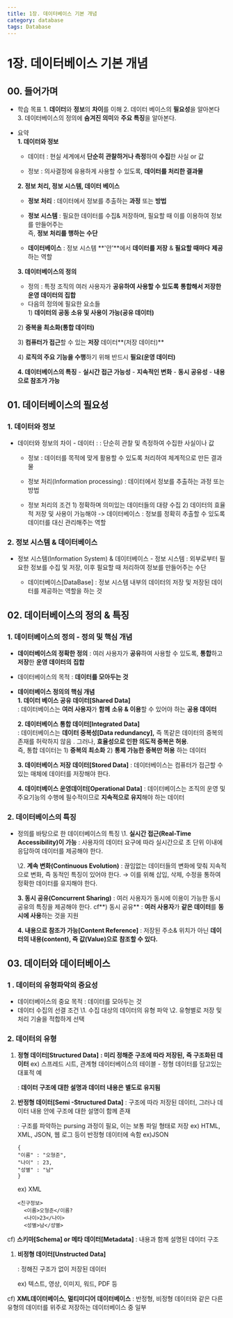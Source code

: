 ```yaml
---
title: 1장. 데이터베이스 기본 개념
category: database
tags: Database
---
```


# 1장. 데이터베이스 기본 개념

## 00. 들어가며

* 학습 목표  1. **데이터**와 **정보**의 **차이**를 이해  2. 데이터 베이스의 **필요성**을 알아본다  3. 데이터베이스의 정의에 **숨겨진 의미**와 **주요 특징**을 알아본다. 
* 요약   
  **1. 데이터와 정보**

  - 데이터 : 현실 세계에서 **단순히** **관찰하거나 측정**하여 **수집**한 사실 or 값

  - 정보 : 의사결정에 유용하게 사용할 수 있도록, **데이터를 처리한 결과물**  


  **2. 정보 처리, 정보 시스템, 데이터 베이스**

  - **정보 처리** : 데이터에서 정보를 추출하는 **과정** 또는 **방법**

  - **정보 시스템** : 필요한 데이터를 수집& 저장하며, 필요할 때 이를 이용하여 정보를 만들어주는  
    즉, **정보 처리를 행하는** **수단**

  - **데이터베이스** : 정보 시스템 **'안'**에서 **데이터를 저장** & **필요할 때마다** **제공**하는 역할  


  **3. 데이터베이스의 정의**  
   - 정의 : 특정 조직의 여러 사용자가 **공유하여 사용할 수 있도록** **통합해서 저장한 운영 데이터의 집합**  
   - 다음의 정의에 필요한 요소들  
  1\) **데이터의 공동 소유 및 사용이 가능\(공유 데이터\)**

  2\) **중복을 최소화\(통합 데이터\)**

  3\) **컴퓨터가 접근**할 수 있는 **저장** 데이터**\(저장 데이터\)**

  4\) **로직의 주요 기능을 수행**하기 위해 반드시 **필요\(운영 데이터\)**

  **4. 데이터베이스의 특징** - **실시간 접근 가능성** - **지속적인 변화** - **동시 공유성** - **내용으로 참조가 가능**

## 01. 데이터베이스의 **필요성**

### 1. 데이터와 정보

* 데이터와 정보의 차이 - 데이터 : : 단순히 관찰 및 측정하여 수집한 사실이나 값

  - 정보 : 데이터를 목적에 맞게 활용할 수 있도록 처리하여 체계적으로 만든 결과물

  - 정보 처리\(Information processing\) : 데이터에서 정보를 추출하는 과정 또는 방법

  - 정보 처리의 조건 1\) 정확하며 의미있는 데이터들의 대량 수집 2\) 데이터의 효율적 저장 및 사용이 가능해야 -&gt; 데이터베이스 : 정보를 정확히 추출할 수 있도록 데이터를 대신 관리해주는 역할

### 2. 정보 시스템 & 데이터베이스

* 정보 시스템\(Information System\) & 데이터베이스 - 정보 시스템 : 외부로부터 필요한 정보를 수집 및 저장, 이후 필요할 때 처리하여 정보를 만들어주는 수단

  - 데이터베이스\[DataBase\] : 정보 시스템 내부의 데이터의 저장 및 저장된 데이터를 제공하는 역할을 하는 것

## 02. 데이터베이스의 **정의** **& 특징**

### 1. 데이터베이스의 정의 - 정의 및 핵심 개념

* **데이터베이스의 정확한 정의** : 여러 사용자가 **공유**하여 사용할 수 있도록, **통합**하고 **저장**한 **운영** **데이터의** **집합** 
* 데이터베이스의 목적 : **데이터를 모아두는 것** 
* **데이터베이스 정의의 핵심 개념**  
   **1. 데이터 베이스 공유 데이터\[Shared Data\]**  
   : 데이터베이스는 **여러 사용자**가 **함께** **소유 & 이용**할 수 있어야 하는 **공용 데이터**  


  **2. 데이터베이스 통합 데이터\[Integrated Data\]**  
   : 데이터베이스는 **데이터 중복성\[Data redundancy\],** 즉 똑같은 데이터의 중복의 존재를 허락하지 않음 . 그러나, **효율성으로 인한 의도적 중복은 허용**.  
    즉, 통합 데이터는 1\) **중복의 최소화** 2\) **통제 가능한 중복만 허용** 하는 데이터  


  **3. 데이터베이스 저장 데이터\[Stored Data\]** : 데이터베이스는 컴퓨터가 접근할 수 있는 매체에 데이터를 저장해야 한다.  


  **4. 데이터베이스 운영데이터\[Operational Data\]** : 데이터베이스는 조직의 운영 및 주요기능의 수행에 필수적이므로 **지속적으로 유지**해야 하는 데이터

### 2. 데이터베이스의 특징

* 정의를 바탕으로 한 데이터베이스의 특징 \1. **실시간 접근\(Real-Time Accessibility\)이 가능** : 사용자의 데이터 요구에 따라 실시간으로 초 단위 이내에 응답하여 데이터를 제공해야 한다.

  \2. **계속 변화\(Continuous Evolution\)** : 끊임없는 데이터들의 변화에 맞춰 지속적으로 변화, 즉 동적인 특징이 있어야 한다. → 이를 위해 삽입, 삭제, 수정을 통하여 정확한 데이터를 유지해야 한다.

  **3. 동시 공유\(Concurrent Sharing\)** : 여러 사용자가 동시에 이용이 가능한 동시 공유의 특징을 제공해야 한다. cf**\) 동시 공유** : **여러 사용자**가 **같은 데이터**를 **동시에 사용**하는 것을 지원

  **4. 내용으로 참조가 가능\[Content Reference\]** : 저장된 주소& 위치가 아닌 **데이터의 내용\(content\), 즉 값\(Value\)으로** **참조할 수 있다.**

## 03. 데이터와 데이터베이스

### 1 . 데이터의 유형파악의 중요성

* 데이터베이스의 중요 목적 : 데이터를 모아두는 것
* 데이터 수집의 선결 조건 \1. 수집 대상의 데이터의 유형 파악 \2. 유형별로 저장 및 처리 기술을 적합하게 선택

### 2. 데이터의 유형

1. **정형 데이터\[Structured Data\]** **: 미리 정해준 구조에 따라 저장된,** **즉 구조화된 데이터** ex\) 스프레드 시트, 관계형 데이터베이스의 테이블 - 정형 데이터를 담고있는 대표적 예

   : **데이터 구조에 대한 설명과 데이터 내용은** **별도로 유지됨**

2. **반정형 데이터\[Semi -Structured Data\]** : 구조에 따라 저장된 데이터, 그러나 데이터 내용 안에 구조에 대한 설명이 함께 존재

   : 구조를 파악하는 pursing 과정이 필요, 이는 보통 파일 형태로 저장 ex\) HTML, XML, JSON, 웹 로그 등이 반정형 데이터에 속함 ex\)JSON

   ```text
   {
   "이름" : "오형준",
   "나이" : 23,
   "성별" : "남"
   }
   ```

   ex\) XML

   ```text
   <친구정보>
     <이름>오형준</이름?
     <나이>23</나이>
     <성별>남</성별>
   ```

cf\) **스키마\[Schema\] or 메타 데이터\[Metadata\]** : 내용과 함께 설명된 데이터 구조

1. **비정형 데이터\[Unstructed Data\]**

   : 정해진 구조가 없이 저장된 데이터

   ex\) 텍스트, 영상, 이미지, 워드, PDF 등 

cf\) **XML데이터베이스**, **멀티미디어 데이터베이스** : 반정형, 비정형 데이터와 같은 다른 유형의 데이터를 위주로 저장하는 데이터베이스 중 일부

